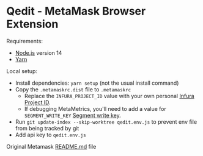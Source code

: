 # Qedit - MetaMask Browser Extension

Requirements:
- [Node.js](https://nodejs.org) version 14
- [Yarn](https://yarnpkg.com/en/docs/install)

Local setup:
- Install dependencies: `yarn setup` (not the usual install command)
- Copy the `.metamaskrc.dist` file to `.metamaskrc`
  - Replace the `INFURA_PROJECT_ID` value with your own personal [Infura Project ID](https://infura.io/docs).
  - If debugging MetaMetrics, you'll need to add a value for `SEGMENT_WRITE_KEY` [Segment write key](https://segment.com/docs/connections/find-writekey/).
- Run `git update-index --skip-worktree qedit.env.js` to prevent env file from being tracked by git
- Add api key to `qedit.env.js`

Original Metamask [README.md](./README-Metamask.md) file
